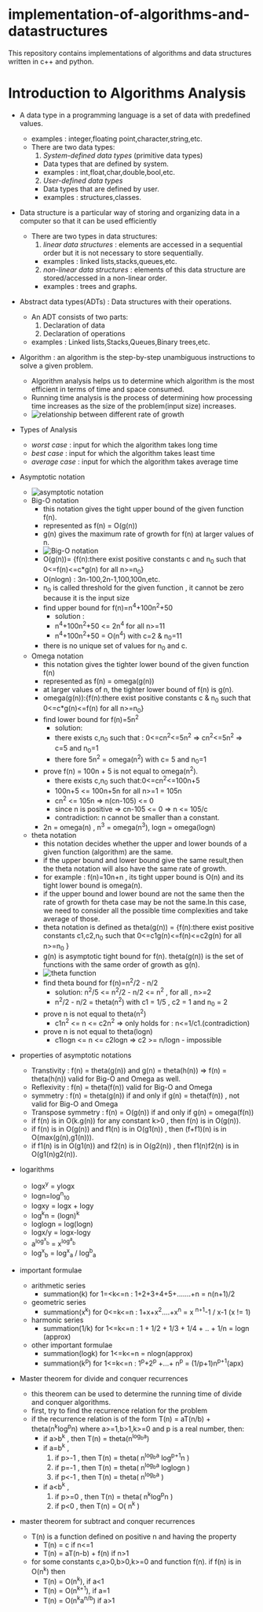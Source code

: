 # implementation-of-algorithms-and-datastructures
This repository contains implementations of algorithms and data structures written in c++ and python.

# Introduction to Algorithms Analysis
- A data type in a programming language is a set of data with predefined values.
  - examples : integer,floating point,character,string,etc.
  - There are two data types:
    1. *System-defined data types* (primitive data types)
      - Data types that are defined by system.
      - examples : int,float,char,double,bool,etc.  
    2. *User-defined data types*
      - Data types that are defined by user.
      - examples : structures,classes.

- Data structure is a particular way of storing and organizing data in a computer so that it can be used efficiently
  - There are two types in data structures:
    1. *linear data structures* : elements are accessed in a sequential order but it is not necessary to store sequentially.
      - examples : linked lists,stacks,queues,etc.
    2. *non-linear data structures* : elements of this data structure are stored/accessed in a non-linear order.
      - examples : trees and graphs.

- Abstract data types(ADTs) : Data structures with their operations.
  - An ADT consists of two parts:
    1. Declaration of data
    2. Declaration of operations
  - examples : Linked lists,Stacks,Queues,Binary trees,etc.

- Algorithm : an algorithm is the step-by-step unambiguous instructions to solve a given problem.
  - Algorithm analysis helps us to determine which algorithm is the most efficient in terms of time and space consumed.
  - Running time analysis is the process of determining how processing time increases as the size of the problem(input size)       increases.
  -  ![relationship between different rate of growth](/images/rate_of_growth.png)
  
- Types of Analysis
  - *worst case* : input for which the algorithm takes long time
  - *best case* : input for which the algorithm takes least time
  - *average case* : input for which the algorithm takes average time
  
- Asymptotic notation 
  - ![asymptotic notation](/images/asymptotic.png)
  - Big-O notation
    - this notation gives the tight upper bound of the given function f(n).
    - represented as f(n) = O(g(n)) 
    - g(n) gives the maximum rate of growth for f(n) at larger values of n.
    - ![Big-O notation](images/bigO.png)
    - O(g(n))= {f(n):there exist positive constants c and n<sub>0</sub> such that 0<=f(n)<=c*g(n) for all n>=n<sub>0</sub>}
    - O(nlogn) : 3n-100,2n-1,100,100n,etc.
    - n<sub>0</sub> is called threshold for the given function , it cannot be zero because it is the input size
    - find upper bound for f(n)=n<sup>4</sup>+100n<sup>2</sup>+50
      - solution : 
      - n<sup>4</sup>+100n<sup>2</sup>+50 <= 2n<sup>4</sup> for all n>=11 
      - n<sup>4</sup>+100n<sup>2</sup>+50 = O(n<sup>4</sup>) with c=2 & n<sub>0</sub>=11                                     
    - there is no unique set of values for n<sub>0</sub> and c.
  - Omega notation
    - this notation gives the tighter lower bound of the given function f(n)
    - represented as f(n) = omega(g(n))
    - at larger values of n, the tighter lower bound of f(n) is g(n).
    - omega(g(n)):{f(n):there exist positive constants c & n<sub>0</sub> such that 0<=c*g(n)<=f(n) for all n>=n<sub>0</sub>}
    - find lower bound for f(n)=5n<sup>2</sup>
      - solution: 
      - there exists c,n<sub>0</sub> such that : 0<=cn<sup>2</sup><=5n<sup>2</sup> => cn<sup>2</sup><=5n<sup>2</sup> => c=5 and n<sub>0</sub>=1
      - there fore 5n<sup>2</sup> = omega(n<sup>2</sup>) with c= 5 and n<sub>0</sub>=1
    - prove f(n) = 100n + 5 is not equal to omega(n<sup>2</sup>).
      - there exists c,n<sub>0</sub> such that:0<=cn<sup>2</sup><=100n+5
      - 100n+5 <= 100n+5n for all n>=1 = 105n
      - cn<sup>2</sup> <= 105n => n(cn-105) <= 0
      - since n is positive => cn-105 <= 0 => n <= 105/c
      - contradiction: n cannot be smaller than a constant.
    - 2n = omega(n) , n<sup>3</sup> = omega(n<sup>3</sup>), logn = omega(logn)
  - theta notation
    - this notation decides whether the upper and lower bounds of a given function (algorithm) are the same.
    - if the upper bound and lower bound give the same result,then the theta notation will also have the same rate of growth.
    - for example : f(n)=10n+n , its tight upper bound is O(n) and its tight lower bound is omega(n).
    - if the upper bound and lower bound are not the same then the rate of growth for theta case may be not the same.In this case, we need to consider all the possible time complexities and take average of those.
    - theta notation is defined as theta(g(n)) = {f(n):there exist positive constants c1,c2,n<sub>0</sub> such that 0<=c1g(n)<=f(n)<=c2g(n) for all n>=n<sub>0</sub> } 
    - g(n) is asymptotic tight bound for f(n). theta(g(n)) is the set of functions with the same order of growth as g(n).
    - ![theta function](images/theta.png)
    - find theta bound for f(n)=n<sup>2</sup>/2 - n/2
      - solution:  n<sup>2</sup>/5 <= n<sup>2</sup>/2 - n/2 <= n<sup>2</sup> , for all , n>=2
      - n<sup>2</sup>/2 - n/2 = theta(n<sup>2</sup>) with c1 = 1/5 , c2 = 1 and n<sub>0</sub> = 2
    - prove n is not equal to theta(n<sup>2</sup>)
      - c1n<sup>2</sup> <= n <= c2n<sup>2</sup> => only holds for : n<=1/c1.(contradiction)
    - prove n is not equal to theta(logn)
      - c1logn <= n <= c2logn => c2 >= n/logn - impossible
- properties of asymptotic notations
  - Transtivity : f(n) = theta(g(n)) and g(n) = theta(h(n)) => f(n) = theta(h(n)) valid for Big-O and Omega as well.
  - Reflexivity : f(n) = theta(f(n)) valid for Big-O and Omega
  - symmetry : f(n) = theta(g(n)) if and only if g(n) = theta(f(n)) , not valid for Big-O and Omega
  - Transpose symmetry : f(n) = O(g(n)) if and only if g(n) = omega(f(n))
  - if f(n) is in O(k.g(n)) for any constant k>0 , then f(n) is in O(g(n)).
  - if f(n) is in O(g(n)) and f1(n) is in O(g1(n)) , then (f+f1)(n) is in O(max(g(n),g1(n))).
  - if f1(n) is in O(g1(n)) and f2(n) is in O(g2(n)) , then f1(n)f2(n) is in O(g1(n)g2(n)).
- logarithms
  - logx<sup>y</sup> = ylogx               
  - logn=log<sup>n</sup><sub>10</sub>
  - logxy = logx + logy
  - log<sup>k</sup>n = (logn)<sup>k</sup>
  - loglogn = log(logn)
  - logx/y = logx-logy
  - a<sup>log<sup>x</sup><sub>b</sub></sup> = x<sup>log<sup>a</sup><sub>b</sub></sup>
  - log<sup>x</sup><sub>b</sub> = log<sup>x</sup><sub>a</sub> / log<sup>b</sup><sub>a</sub>
- important formulae
  - arithmetic series
    - summation(k) for 1=<k<=n : 1+2+3+4+5+.......+n = n(n+1)/2
  - geometric series
    - summation(x<sup>k</sup>) for 0<=k<=n : 1+x+x<sup>2</sup>....+x<sup>n</sup> = x <sup>n+1</sup>-1 / x-1 (x != 1)
  - harmonic series
    - summation(1/k) for 1<=k<=n : 1 + 1/2 + 1/3 + 1/4 + .. + 1/n = logn (approx)
  - other important formulae
    - summation(logk) for 1<=k<=n =  nlogn(approx)
    - summation(k<sup>p</sup>) for 1<=k<=n : 1<sup>p</sup>+2<sup>p</sup> +...+ n<sup>p</sup> = (1/p+1)n<sup>p+1</sup>(apx)
- Master theorem for divide and conquer recurrences
  - this theorem can be used to determine the running time of divide and conquer algorithms.
  - first, try to find the recurrence relation for the problem
  - if the recurrence relation is of the form T(n) = aT(n/b) + theta(n<sup>k</sup>log<sup>p</sup>n) where a>=1,b>1,k>=0 and p is a real number, then:
    - if a>b<sup>k</sup> , then T(n) = theta(n<sup>log<sub>b</sub>a</sup>)
    - if a=b<sup>k</sup> ,
         1. if p>-1 , then T(n) = theta( n<sup>log<sub>b</sub>a</sup> log<sup>p+1</sup>n )
         2. if p=-1 , then T(n) = theta( n<sup>log<sub>b</sub>a</sup> loglogn )
         3. if p<-1 , then T(n) = theta( n<sup>log<sub>b</sub>a</sup> )
    - if a<b<sup>k</sup> ,
         1. if p>=0 , then T(n) = theta( n<sup>k</sup>log<sup>p</sup>n )
         2. if p<0 , then T(n) = O( n<sup>k</sup> )
- master theorem for subtract and conquer recurrences
    - T(n) is a function defined on positive n and having the property
      -   T(n) = c if n<=1
      -   T(n) = aT(n-b) + f(n) if n>1
    - for some constants c,a>0,b>0,k>=0 and function f(n). if f(n) is in O(n<sup>k</sup>) then
      -   T(n) = O(n<sup>k</sup>), if a<1
      -   T(n) = O(n<sup>k+1</sup>), if a=1
      -   T(n) = O(n<sup>k</sup>a<sup>n/b</sup>) if a>1
         
      
